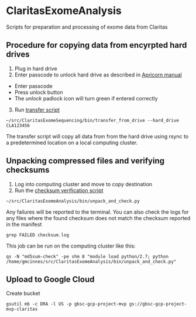 # ClaritasExomeAnalysis
Scripts for preparation and processing of exome data from Claritas

## Procedure for copying data from encyrpted hard drives

1. Plug in hard drive
2. Enter passcode to unlock hard drive as described in [Apricorn manual](http://www.apricorn.com/pdf_product_manuals/Aegis_Padlock_Manual.pdf)
  * Enter passcode
  * Press unlock button
  * The *unlock* padlock icon will turn green if entered correctly
3. Run [transfer script](./bin/transfer_from_drive.py)

```
~/src/ClaritasExomeSequencing/bin/transfer_from_drive --hard_drive CLA123456
```

  The transfer script will copy all data from from the hard drive using rsync to a predetermined location on a local computing cluster.
  
## Unpacking compressed files and verifying checksums

1. Log into computing cluster and move to copy destination
2. Run the [checksum verification script](./bin/unpack_and_check.py)

```
~/src/ClaritasExomeAnalysis/bin/unpack_and_check.py
```

Any failures will be reported to the terminal.  You can also check the logs for any files where the found checksum does not match the checksum reported in the manifest
  
```
grep FAILED checksum.log
```

This job can be run on the computing cluster like this:
```
qs -N "md5sum-check" -pe shm 8 "module load python/2.7; python /home/gmcinnes/src/ClaritasExomeAnalysis/bin/unpack_and_check.py"
```

## Upload to Google Cloud

Create bucket 
```
gsutil mb -c DRA -l US -p gbsc-gcp-project-mvp gs://gbsc-gcp-project-mvp-claritas
```

